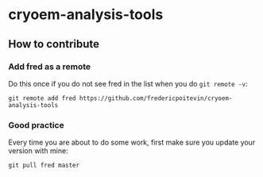 # cryoem-analysis-tools

## How to contribute

### Add fred as a remote
Do this once if you do not see fred in the list when you do `git remote -v`:
```
git remote add fred https://github.com/fredericpoitevin/cryoem-analysis-tools
```

### Good practice
Every time you are about to do some work, first make sure you update your version with mine:
```
git pull fred master
```
